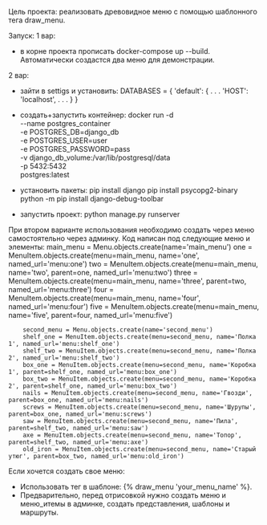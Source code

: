 Цель проекта: реализовать древовидное меню с помощью шаблонного тега draw_menu. 

Запуск:
1 вар: 
  - в корне проекта прописать docker-compose up --build. Автоматически создастся два меню для демонстрации.

2 вар:
- зайти в settigs и установить:
DATABASES = {
  'default': {
      . . .
      'HOST': 'localhost',
      . . .
  }
} 

- создать+запустить контейнер:
docker run -d \
  --name postgres_container \
  -e POSTGRES_DB=django_db \
  -e POSTGRES_USER=user \
  -e POSTGRES_PASSWORD=pass \
  -v django_db_volume:/var/lib/postgresql/data \
  -p 5432:5432 \
  postgres:latest

- установить пакеты:
  pip install django
  pip install psycopg2-binary
  python -m pip install django-debug-toolbar

- запустить проект: python manage.py runserver

При втором варианте использования необходимо создать через меню самостоятельно через админку.
Код написан под следующие меню и элементы:
        main_menu = Menu.objects.create(name='main_menu')
        one = MenuItem.objects.create(menu=main_menu, name='one', named_url='menu:one')
        two = MenuItem.objects.create(menu=main_menu, name='two', parent=one, named_url='menu:two')
        three = MenuItem.objects.create(menu=main_menu, name='three', parent=two, named_url='menu:three')
        four = MenuItem.objects.create(menu=main_menu, name='four', named_url='menu:four')
        five = MenuItem.objects.create(menu=main_menu, name='five', parent=four, named_url='menu:five')

        second_menu = Menu.objects.create(name='second_menu')
        shelf_one = MenuItem.objects.create(menu=second_menu, name='Полка 1', named_url='menu:shelf_one')
        shelf_two = MenuItem.objects.create(menu=second_menu, name='Полка 2', named_url='menu:shelf_two')
        box_one = MenuItem.objects.create(menu=second_menu, name='Коробка 1', parent=shelf_one, named_url='menu:box_one')
        box_two = MenuItem.objects.create(menu=second_menu, name='Коробка 2', parent=shelf_one, named_url='menu:box_two')
        nails = MenuItem.objects.create(menu=second_menu, name='Гвозди', parent=box_one, named_url='menu:nails')
        screws = MenuItem.objects.create(menu=second_menu, name='Шурупы', parent=box_one, named_url='menu:screws')
        saw = MenuItem.objects.create(menu=second_menu, name='Пила', parent=shelf_two, named_url='menu:saw')
        axe = MenuItem.objects.create(menu=second_menu, name='Топор', parent=shelf_two, named_url='menu:axe')
        old_iron = MenuItem.objects.create(menu=second_menu, name='Старый утюг', parent=box_two, named_url='menu:old_iron')

Если хочется создать свое меню:
  - Использовать тег в шаблоне: {% draw_menu 'your_menu_name' %}.
  - Предварительно, перед отрисовкой нужно создать меню и меню_итемы в админке, создать представления, шаблоны и маршруты.

